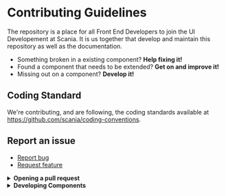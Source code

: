 # Contributing Guidelines

The repository is a place for all Front End Developers to join the UI Developement at Scania. It is us together that develop and maintain this repository as well as the documentation.

- Something broken in a existing component? **Help fixing it!**
- Found a component that needs to be extended? **Get on and improve it!**
- Missing out on a component? **Develop it!**


## Coding Standard

We're contributing, and are following, the coding standards available at https://github.com/scania/coding-conventions.

## Report an issue

- [Report bug](https://github.com/scania-digital-design-system/sdds/issues/new)
- [Request feature](https://github.com/scania-digital-design-system/sdds/issues/new)

<details>
   <summary><strong>Opening a pull request</strong></summary>

1. [Fork the repository](https://guides.github.com/activities/forking/) and clone it locally
   
   ```
   # Clone your fork of the repo 
   git clone https://github.com/<your-github-username>/sdds.git
   ```
   
2. Sync your local to the original “upstream” repository by adding it as a remote. Pull in changes from “upstream” often so that you stay up to date so that when you submit your pull request, merge conflicts will be less likely. Read more [here](https://help.github.com/en/articles/syncing-a-fork). 

   ```
   # Navigate to the newly cloned repo
   cd sdds
   
   # Connect to the original "upstream" repo
   git remote add upstream https://github.com/scania-digital-design-system/sdds.git
   ```
   
3. Create a branch for your edit. To pass travis build process, only create a branch name under one of these labels:
   - `improvement/` for improvement changes
   - `feature/` for a feature solution
   - `bug/` for bug fixes
   
   For example, if you want to create a bug fix, the branch name will be `bug/fix_for_something`.
   
   To create a branch, run the following command:
   
   `git checkout -b <branch-name>`

4. Refers to [any relevant issues](https://github.com/scania-digital-design-system/sdds/issues) in the pull request. For example, write `Fixes #xxx` in the commit message to refers to a specific issue.

5. Open a pull request and write clear title and description in the pull request interface. In the right side of the screen, assign yourself in the pull request and add the correct label. You can also add a reviewer from SDDS team.

</details>

<details>
   <summary><strong>Developing Components</strong></summary>
   
   ### Prerequisites

- Download and install node.js: https://nodejs.org/en/
  
  **NodeJS: use 8.15 or newer stable version of node**

- If you're behind a firewall, CONFIGURE THE PROXY

### Getting the code

- Clone the SDDS repo and install package dependencies: 
```shell
git clone https://github.com/scania-digital-design-system/sdds.git
cd components
npm i
npm start

cd themes/default
npm i
npm start
```

### Running demo and sync with theme project


Start demo and run storybook to preview your components. Add stories to preview in storybook. See components/header/header.stories.js for stories example
```shell
// on sdds/components
npm start

// in a separate terminal
npm run storybook
```
Visit http://localhost:6006/

### Running test

Testing the components is done using the Stencil testing setup that includes unit test and End-to-End test. To test locally run `npm test`
</details>

